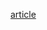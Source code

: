 [article](https://www.interaction-design.org/literature/article/shneiderman-s-eight-golden-rules-will-help-you-design-better-interfaces)

